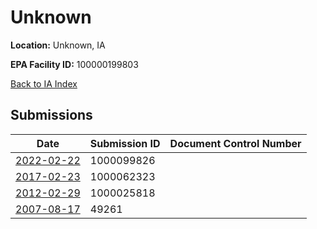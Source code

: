 # Unknown

**Location:** Unknown, IA

**EPA Facility ID:** 100000199803

[Back to IA Index](../../index.md)

## Submissions

| Date | Submission ID | Document Control Number |
|------|--------------|-------------------------|
| [2022-02-22](submissions/1000099826.md) | 1000099826 |  |
| [2017-02-23](submissions/1000062323.md) | 1000062323 |  |
| [2012-02-29](submissions/1000025818.md) | 1000025818 |  |
| [2007-08-17](submissions/49261.md) | 49261 |  |

